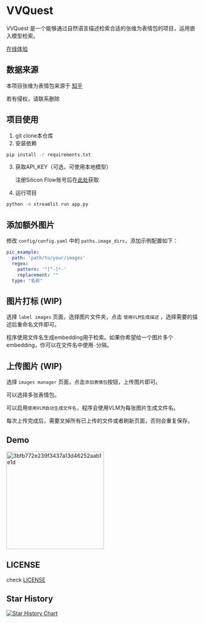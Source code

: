# VVQuest

VVQuest 是一个能够通过自然语言描述检索合适的张维为表情包的项目，运用嵌入模型检索。

[在线体验](https://vv.xy0v0.top)

## 数据来源

本项目张维为表情包来源于 [知乎](https://www.zhihu.com/question/656505859/answer/55843704436)

若有侵权，请联系删除

## 项目使用

1. git clone本仓库
2. 安装依赖
```bash
pip install -r requirements.txt
```
3. 获取API_KEY（可选，可使用本地模型）

    注册Silicon Flow账号后在[此处](https://cloud.siliconflow.cn/account/ak)获取

4. 运行项目
```bash
python -m streamlit run app.py
```

## 添加额外图片
修改 `config/config.yaml` 中的 `paths.image_dirs`，添加示例配置如下：

```yaml
pic_example:
  path: 'path/to/your/images'
  regex:
    pattern: '^[^-]*-'
    replacement: ""
  type: "名称"
```

## 图片打标 (WIP)

选择 `label images` 页面，选择图片文件夹，点击 `使用VLM生成描述` ，选择需要的描述后重命名文件即可。

程序使用文件名生成embedding用于检索。如果你希望给一个图片多个embedding，你可以在文件名中使用`-`分隔。

## 上传图片 (WIP)

选择 `images manager` 页面，点击`添加表情包`按钮，上传图片即可。

可以选择多张表情包。

可以启用`使用VLM自动生成文件名`，程序会使用VLM为每张图片生成文件名。

每次上传完成后，需要叉掉所有已上传的文件或者刷新页面，否则会重复保存。

## Demo

<img width="256" alt="3bfb772e239f3437a13d46252aab1e1d" src="https://github.com/user-attachments/assets/d7e02f8f-205d-42ef-9c80-49f98aff64a6" />

## LICENSE

check [LICENSE](LICENSE)

## Star History

[![Star History Chart](https://api.star-history.com/svg?repos=DanielZhangyc/VVQuest&type=Date)](https://star-history.com/#DanielZhangyc/VVQuest&Date)
